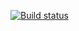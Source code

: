 [![Build status](https://ci.appveyor.com/api/projects/status/w1cnotdx83y24ubq/branch/main?svg=true)](https://ci.appveyor.com/project/Gena800/netology-mobilebankapp/branch/main)